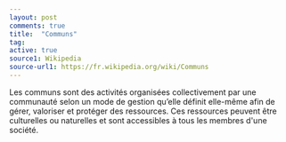 ```yaml
---
layout: post
comments: true
title:  "Communs"
tag:
active: true
source1: Wikipedia
source-url1: https://fr.wikipedia.org/wiki/Communs
---
```


Les communs sont des activités organisées collectivement par une communauté selon un mode de gestion qu’elle définit elle-même afin de gérer, valoriser et protéger des ressources. Ces ressources peuvent être culturelles ou naturelles et sont accessibles à tous les membres d'une société.
